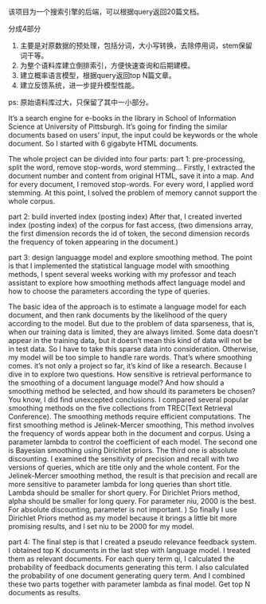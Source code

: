 该项目为一个搜索引擎的后端，可以根据query返回20篇文档。

分成4部分
1. 主要是对原数据的预处理，包括分词，大小写转换，去除停用词，stem保留词干等。
2. 为整个语料库建立倒排索引，方便快速查询和后期建模。
3. 建立概率语言模型，根据query返回top N篇文章。
4. 建立反馈系统，进一步提升模型性能。

ps:
原始语料库过大，只保留了其中一小部分。

It’s a search engine for e-books in the library in School of Information Science at University of Pittsburgh. It’s going for finding the similar documents based on users’ input, the input could be keywords or the whole document. So I started with 6 gigabyte HTML documents. 

The whole project can be divided into four parts:
part 1: pre-processing, split the word, remove stop-words, word stemming...
Firstly, I extracted the document number and content from original HTML, save it into a map. And for every document, I removed stop-words. For every word, I applied word stemming. At this point, I solved the problem of memory cannot support the whole corpus. 

part 2: build inverted index (posting index)
After that, I created inverted index (posting index) of the corpus for fast access, (two dimensions array, the first dimension records the id of token, the second dimension records the frequency of token appearing in the document.)

part 3: design languagge model and explore smoothing method.
The point is that I implemented the statistical language model with smoothing methods, I spent several weeks working with my professor and teach assistant to explore how smoothing methods affect language model and how to choose the parameters according the type of queries. 

The basic idea of the approach is to estimate a language model for each document, and then rank documents by the likelihood of the query according to the model. But due to the problem of data sparseness, that is, when our training data is limited, they are always limited. Some data doesn’t appear in the training data, but it doesn’t mean this kind of data will not be in test data. So I have to take this sparse data into consideration. Otherwise, my model will be too simple to handle rare words. That’s where smoothing comes. it’s not only a project so far, it’s kind of like a research. Because I dive in to explore two questions. How sensitive is retrieval performance to the smoothing of a document language model? And how should a smoothing method be selected, and how should its parameters be chosen? You know, I did find unexcepted conclusions. 
I compared several popular smoothing methods on the five collections from TREC(Text Retrieval Conference). 
The smoothing methods require efficient computations.
The first smoothing method is Jelinek-Mercer smoothing, This method involves the frequency of words appear both in the document and corpus. Using a parameter lambda to control the coefficient of each model. 
The second one is Bayesian smoothing using Dirichlet priors.
The third one is absolute discounting. 
I examined the sensitivity of precision and recall with two versions of queries, which are title only and the whole content. 
For the Jelinek-Mercer smoothing method, the result is that precision and recall are more sensitive to parameter lambda for long queries than short title. Lambda should be smaller for short query. 
For Dirichlet Priors method, alpha should be smaller for long query. For parameter niu, 2000 is the best.
For absolute discounting, parameter is not important. )
So finally I use Dirichlet Priors method as my model because it brings a little bit more promising results, and I set niu to be 2000 for my model.

part 4: 
The final step is that I created a pseudo relevance feedback system. I obtained top K documents in the last step with language model. I treated them as relevant documents. For each query term qi, I calculated the probability of feedback documents generating this term. I also calculated the probability of one document generating query term. And I combined these two parts together with parameter lambda as final model. Get top N documents as results.

